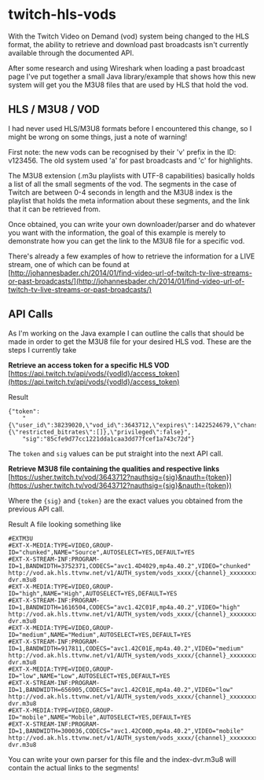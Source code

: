 # twitch-hls-vods
With the Twitch Video on Demand (vod) system being changed to the HLS format, the ability to retrieve and download past broadcasts isn't currently available through the documented API.

After some research and using Wireshark when loading a past broadcast page I've put together a small Java library/example that shows how this new system will get you the M3U8 files that are used by HLS that hold the vod.

## HLS / M3U8 / VOD
I had never used HLS/M3U8 formats before I encountered this change, so I might be wrong on some things, just a note of warning!

First note: the new vods can be recognised by their 'v' prefix in the ID: v123456. The old system used 'a' for past broadcasts and 'c' for highlights.

The M3U8 extension (.m3u playlists with UTF-8 capabilities) basically holds a list of all the small segments of the vod.
The segments in the case of Twitch are between 0-4 seconds in length and the M3U8 index is the playlist that holds the meta information about these segments, and the link that it can be retrieved from.

Once obtained, you can write your own downloader/parser and do whatever you want with the information, the goal of this example is merely to demonstrate how you can get the link to the M3U8 file for a specific vod.

There's already a few examples of how to retrieve the information for a LIVE stream, one of which can be found at [http://johannesbader.ch/2014/01/find-video-url-of-twitch-tv-live-streams-or-past-broadcasts/](http://johannesbader.ch/2014/01/find-video-url-of-twitch-tv-live-streams-or-past-broadcasts/)

## API Calls
As I'm working on the Java example I can outline the calls that should be made in order to get the M3U8 file for your desired HLS vod. These are the steps I currently take

**Retrieve an access token for a specific HLS VOD**  
[https://api.twitch.tv/api/vods/{vodId}/access_token](https://api.twitch.tv/api/vods/{vodId}/access_token)

Result
```
{"token":
    "{\"user_id\":38239020,\"vod_id\":3643712,\"expires\":1422524679,\"chansub\":{\"restricted_bitrates\":[]},\"privileged\":false}",
    "sig":"85cfe9d77cc1221dda1caa3dd77fcef1a743c72d"}
```
The `token` and `sig` values can be put straight into the next API call.

**Retrieve M3U8 file containing the qualities and respective links**  
[https://usher.twitch.tv/vod/3643712?nauthsig={sig}&nauth={token}](https://usher.twitch.tv/vod/3643712?nauthsig={sig}&nauth={token})

Where the `{sig}` and `{token}` are the exact values you obtained from the previous API call.

Result
A file looking something like
```
#EXTM3U
#EXT-X-MEDIA:TYPE=VIDEO,GROUP-ID="chunked",NAME="Source",AUTOSELECT=YES,DEFAULT=YES
#EXT-X-STREAM-INF:PROGRAM-ID=1,BANDWIDTH=3752371,CODECS="avc1.4D4029,mp4a.40.2",VIDEO="chunked"
http://vod.ak.hls.ttvnw.net/v1/AUTH_system/vods_xxxx/{channel}_xxxxxxxxxxx_xxxxxxxxx/chunked/index-dvr.m3u8
#EXT-X-MEDIA:TYPE=VIDEO,GROUP-ID="high",NAME="High",AUTOSELECT=YES,DEFAULT=YES
#EXT-X-STREAM-INF:PROGRAM-ID=1,BANDWIDTH=1616504,CODECS="avc1.42C01F,mp4a.40.2",VIDEO="high"
http://vod.ak.hls.ttvnw.net/v1/AUTH_system/vods_xxxx/{channel}_xxxxxxxxxxx_xxxxxxxxx/high/index-dvr.m3u8
#EXT-X-MEDIA:TYPE=VIDEO,GROUP-ID="medium",NAME="Medium",AUTOSELECT=YES,DEFAULT=YES
#EXT-X-STREAM-INF:PROGRAM-ID=1,BANDWIDTH=917811,CODECS="avc1.42C01E,mp4a.40.2",VIDEO="medium"
http://vod.ak.hls.ttvnw.net/v1/AUTH_system/vods_xxxx/{channel}_xxxxxxxxxxx_xxxxxxxxx/medium/index-dvr.m3u8
#EXT-X-MEDIA:TYPE=VIDEO,GROUP-ID="low",NAME="Low",AUTOSELECT=YES,DEFAULT=YES
#EXT-X-STREAM-INF:PROGRAM-ID=1,BANDWIDTH=656905,CODECS="avc1.42C01E,mp4a.40.2",VIDEO="low"
http://vod.ak.hls.ttvnw.net/v1/AUTH_system/vods_xxxx/{channel}_xxxxxxxxxxx_xxxxxxxxx/low/index-dvr.m3u8
#EXT-X-MEDIA:TYPE=VIDEO,GROUP-ID="mobile",NAME="Mobile",AUTOSELECT=YES,DEFAULT=YES
#EXT-X-STREAM-INF:PROGRAM-ID=1,BANDWIDTH=300036,CODECS="avc1.42C00D,mp4a.40.2",VIDEO="mobile"
http://vod.ak.hls.ttvnw.net/v1/AUTH_system/vods_xxxx/{channel}_xxxxxxxxxxx_xxxxxxxxx//mobile/index-dvr.m3u8
```

You can write your own parser for this file and the index-dvr.m3u8 will contain the actual links to the segments!
